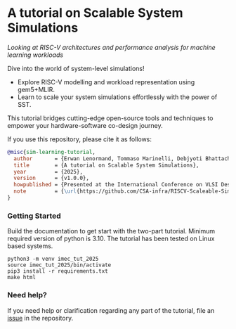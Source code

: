# A tutorial on Scalable System Simulations
*Looking at RISC-V architectures and performance analysis for machine learning workloads*

Dive into the world of system-level simulations!
- Explore RISC-V modelling and workload representation using gem5+MLIR.
- Learn to scale your system simulations effortlessly with the power of SST.

This tutorial bridges cutting-edge open-source tools and techniques to empower your hardware-software co-design journey.

If you use this repository, please cite it as follows:

```bibtex
@misc{sim-learning-tutorial,
  author       = {Erwan Lenormand, Tommaso Marinelli, Debjyoti Bhattacharjee},
  title        = {A tutorial on Scalable System Simulations},
  year         = {2025},
  version      = {v1.0.0},
  howpublished = {Presented at the International Conference on VLSI Design 2025},
  note         = {\url{https://github.com/CSA-infra/RISCV-Scaleable-Simulation-tutorial/}  Accessed: 2025-01-02}
}
```

### Getting Started
Build the documentation to get start with the two-part tutorial. Minimum required version of python is 3.10. The tutorial has been tested on Linux based systems.

```
python3 -m venv imec_tut_2025
source imec_tut_2025/bin/activate
pip3 install -r requirements.txt
make html
```
### Need help?
If you need help or clarification regarding any part of the tutorial, file an [issue](https://github.com/CSA-infra/RISCV-Scaleable-Simulation-tutorial/issues/new) in the repository.
